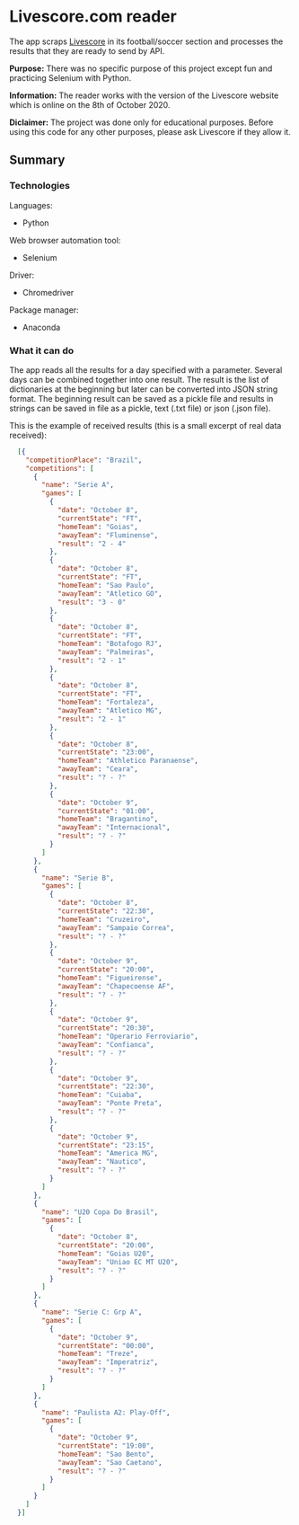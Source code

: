 # Livescore&#46;com reader

The app scraps [Livescore](https://www.livescore.com/) in its football/soccer section and processes the results that they are ready to send by API.

**Purpose:** There was no specific purpose of this project except fun and practicing Selenium with Python.

**Information:** The reader works with the version of the Livescore website which is online on the 8th of October 2020.

**Diclaimer:** The project was done only for educational purposes. Before using this code for any other purposes, please ask Livescore if they allow it.

## Summary

### Technologies

Languages:

* Python

Web browser automation tool:

* Selenium

Driver:

* Chromedriver

Package manager:

* Anaconda

### What it can do

The app reads all the results for a day specified with a parameter. Several days can be combined together into one result. The result is the list of dictionaries at the beginning but later can be converted into JSON string format. The beginning result can be saved as a pickle file and results in strings can be saved in file as a pickle, text (.txt file) or json (.json file).

This is the example of received results (this is a small excerpt of real data received):

```json
  [{
    "competitionPlace": "Brazil",
    "competitions": [
      {
        "name": "Serie A",
        "games": [
          {
            "date": "October 8",
            "currentState": "FT",
            "homeTeam": "Goias",
            "awayTeam": "Fluminense",
            "result": "2 - 4"
          },
          {
            "date": "October 8",
            "currentState": "FT",
            "homeTeam": "Sao Paulo",
            "awayTeam": "Atletico GO",
            "result": "3 - 0"
          },
          {
            "date": "October 8",
            "currentState": "FT",
            "homeTeam": "Botafogo RJ",
            "awayTeam": "Palmeiras",
            "result": "2 - 1"
          },
          {
            "date": "October 8",
            "currentState": "FT",
            "homeTeam": "Fortaleza",
            "awayTeam": "Atletico MG",
            "result": "2 - 1"
          },
          {
            "date": "October 8",
            "currentState": "23:00",
            "homeTeam": "Athletico Paranaense",
            "awayTeam": "Ceara",
            "result": "? - ?"
          },
          {
            "date": "October 9",
            "currentState": "01:00",
            "homeTeam": "Bragantino",
            "awayTeam": "Internacional",
            "result": "? - ?"
          }
        ]
      },
      {
        "name": "Serie B",
        "games": [
          {
            "date": "October 8",
            "currentState": "22:30",
            "homeTeam": "Cruzeiro",
            "awayTeam": "Sampaio Correa",
            "result": "? - ?"
          },
          {
            "date": "October 9",
            "currentState": "20:00",
            "homeTeam": "Figueirense",
            "awayTeam": "Chapecoense AF",
            "result": "? - ?"
          },
          {
            "date": "October 9",
            "currentState": "20:30",
            "homeTeam": "Operario Ferroviario",
            "awayTeam": "Confianca",
            "result": "? - ?"
          },
          {
            "date": "October 9",
            "currentState": "22:30",
            "homeTeam": "Cuiaba",
            "awayTeam": "Ponte Preta",
            "result": "? - ?"
          },
          {
            "date": "October 9",
            "currentState": "23:15",
            "homeTeam": "America MG",
            "awayTeam": "Nautico",
            "result": "? - ?"
          }
        ]
      },
      {
        "name": "U20 Copa Do Brasil",
        "games": [
          {
            "date": "October 8",
            "currentState": "20:00",
            "homeTeam": "Goias U20",
            "awayTeam": "Uniao EC MT U20",
            "result": "? - ?"
          }
        ]
      },
      {
        "name": "Serie C: Grp A",
        "games": [
          {
            "date": "October 9",
            "currentState": "00:00",
            "homeTeam": "Treze",
            "awayTeam": "Imperatriz",
            "result": "? - ?"
          }
        ]
      },
      {
        "name": "Paulista A2: Play-Off",
        "games": [
          {
            "date": "October 9",
            "currentState": "19:00",
            "homeTeam": "Sao Bento",
            "awayTeam": "Sao Caetano",
            "result": "? - ?"
          }
        ]
      }
    ]
  }]
```